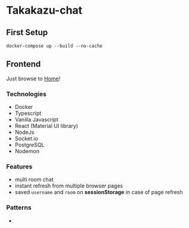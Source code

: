 # Takakazu-chat

## First Setup 

```shell
docker-compose up --build --no-cache
```

## Frontend
Just browse to [Home](http://localhost:3000)!

### Technologies
- Docker
- Typescript
- Vanilla Javascript
- React (Material UI library)
- NodeJs
- Socket.io 
- PostgreSQL
- Nodemon

### Features
- multi room chat
- instant refresh from multiple browser pages
- saved `username` and `room` on **sessionStorage** in case of page refresh


### Patterns
- 